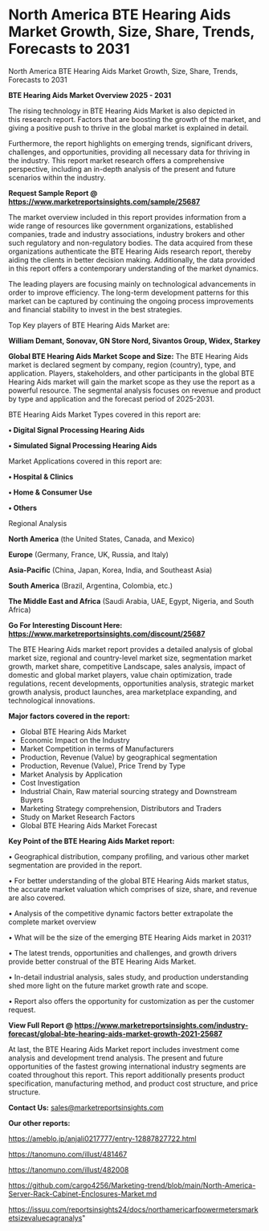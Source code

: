 # North America BTE Hearing Aids Market Growth, Size, Share, Trends, Forecasts to 2031
 North America BTE Hearing Aids Market Growth, Size, Share, Trends, Forecasts to 2031

<Strong> BTE Hearing Aids Market Overview 2025 - 2031</strong>

The rising technology in BTE Hearing Aids Market is also depicted in this research report. Factors that are boosting the growth of the market, and giving a positive push to thrive in the global market is explained in detail.

Furthermore, the report highlights on emerging trends, significant drivers, challenges, and opportunities, providing all necessary data for thriving in the industry. This report market research offers a comprehensive perspective, including an in-depth analysis of the present and future scenarios within the industry.

<strong>Request Sample Report @ <a href=https://www.marketreportsinsights.com/sample/25687>https://www.marketreportsinsights.com/sample/25687</a></strong>

The market overview included in this report provides information from a wide range of resources like government organizations, established companies, trade and industry associations, industry brokers and other such regulatory and non-regulatory bodies. The data acquired from these organizations authenticate the BTE Hearing Aids research report, thereby aiding the clients in better decision making. Additionally, the data provided in this report offers a contemporary understanding of the market dynamics.

The leading players are focusing mainly on technological advancements in order to improve efficiency. The long-term development patterns for this market can be captured by continuing the ongoing process improvements and financial stability to invest in the best strategies.

Top Key players of BTE Hearing Aids Market are:

<strong>William Demant, Sonovav, GN Store Nord, Sivantos Group, Widex, Starkey</strong>

<strong><b>Global BTE Hearing Aids Market Scope and Size:</b></strong>
The BTE Hearing Aids market is declared segment by company, region (country), type, and application. Players, stakeholders, and other participants in the global BTE Hearing Aids market will gain the market scope as they use the report as a powerful resource. The segmental analysis focuses on revenue and product by type and application and the forecast period of 2025-2031.

BTE Hearing Aids Market Types covered in this report are:

<strong>• Digital Signal Processing Hearing Aids

• Simulated Signal Processing Hearing Aids</strong>

Market Applications covered in this report are:

<strong>• Hospital & Clinics

• Home & Consumer Use

• Others</strong> 

Regional Analysis

<strong>North America</strong> (the United States, Canada, and Mexico)

<strong>Europe</strong> (Germany, France, UK, Russia, and Italy)

<strong>Asia-Pacific</strong> (China, Japan, Korea, India, and Southeast Asia)

<strong>South America</strong> (Brazil, Argentina, Colombia, etc.)

<strong>The Middle East and Africa</strong> (Saudi Arabia, UAE, Egypt, Nigeria, and South Africa)

<strong>Go For Interesting Discount Here: <a href=https://www.marketreportsinsights.com/discount/25687>https://www.marketreportsinsights.com/discount/25687</a></strong>

The BTE Hearing Aids market report provides a detailed analysis of global market size, regional and country-level market size, segmentation market growth, market share, competitive Landscape, sales analysis, impact of domestic and global market players, value chain optimization, trade regulations, recent developments, opportunities analysis, strategic market growth analysis, product launches, area marketplace expanding, and technological innovations.

<strong><b>Major factors covered in the report:</b></strong>
<ul>
  <li>Global BTE Hearing Aids Market </li>
  <li>Economic Impact on the Industry</li>
  <li>Market Competition in terms of Manufacturers</li>
  <li>Production, Revenue (Value) by geographical segmentation</li>
  <li>Production, Revenue (Value), Price Trend by Type</li>
  <li>Market Analysis by Application</li>
  <li>Cost Investigation</li>
  <li>Industrial Chain, Raw material sourcing strategy and Downstream Buyers</li>
  <li>Marketing Strategy comprehension, Distributors and Traders</li>
  <li>Study on Market Research Factors</li>
  <li>Global BTE Hearing Aids Market Forecast</li>
</ul>

<strong><b>Key Point of the BTE Hearing Aids Market report:</b></strong>

• Geographical distribution, company profiling, and various other market segmentation are provided in the report.

• For better understanding of the global BTE Hearing Aids market status, the accurate market valuation which comprises of size, share, and revenue are also covered.

• Analysis of the competitive dynamic factors better extrapolate the complete market overview

• What will be the size of the emerging BTE Hearing Aids market in 2031?

• The latest trends, opportunities and challenges, and growth drivers provide better construal of the BTE Hearing Aids Market.

• In-detail industrial analysis, sales study, and production understanding shed more light on the future market growth rate and scope.

• Report also offers the opportunity for customization as per the customer request.

<strong><b>View Full Report @ <a href=https://www.marketreportsinsights.com/industry-forecast/global-bte-hearing-aids-market-growth-2021-25687>https://www.marketreportsinsights.com/industry-forecast/global-bte-hearing-aids-market-growth-2021-25687</a></b></strong>


At last, the BTE Hearing Aids Market report includes investment come analysis and development trend analysis. The present and future opportunities of the fastest growing international industry segments are coated throughout this report. This report additionally presents product specification, manufacturing method, and product cost structure, and price structure.

<strong>Contact Us:</strong>
sales@marketreportsinsights.com

<strong>Our other reports:</strong>

<a href=https://ameblo.jp/anjali0217777/entry-12887827722.html>https://ameblo.jp/anjali0217777/entry-12887827722.html</a>

<a href=https://tanomuno.com/illust/481467>https://tanomuno.com/illust/481467</a>

<a href=https://tanomuno.com/illust/482008>https://tanomuno.com/illust/482008</a>

<a href=https://github.com/cargo4256/Marketing-trend/blob/main/North-America-Server-Rack-Cabinet-Enclosures-Market.md>https://github.com/cargo4256/Marketing-trend/blob/main/North-America-Server-Rack-Cabinet-Enclosures-Market.md</a>

<a href=https://issuu.com/reportsinsights24/docs/northamericarfpowermetersmarketsizevaluecagranalys>https://issuu.com/reportsinsights24/docs/northamericarfpowermetersmarketsizevaluecagranalys</a>"
